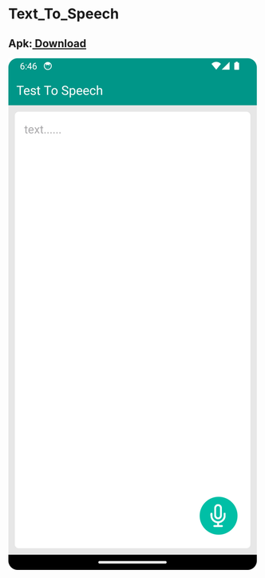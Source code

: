 # Text_To_Speech

<h2>Apk:<a href="https://github.com/appscraftbd/Text_To_Speech/raw/master/text_to_speech.apk"> Download</a></h2>

<img src="https://raw.githubusercontent.com/appscraftbd/Text_To_Speech/master/Screenshot_20230713_064706.png">

